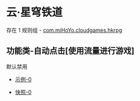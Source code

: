 # 云·星穹铁道

存在 1 规则组 - [com.miHoYo.cloudgames.hkrpg](/src/apps/com.miHoYo.cloudgames.hkrpg.ts)

## 功能类-自动点击[使用流量进行游戏]

默认禁用

- [示例-0](https://m.gkd.li/57941037/f33b53ea-32a2-48b3-a4a8-54bfa8b1fdd8)

- [快照-0](https://i.gkd.li/i/14784161)
